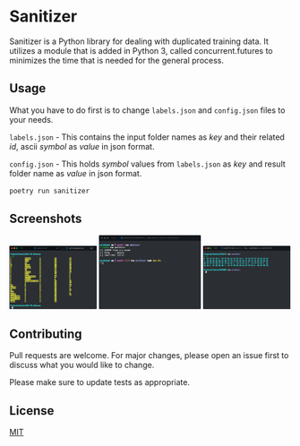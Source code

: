 # Sanitizer

Sanitizer is a Python library for dealing with duplicated training data. It utilizes a module that is added in Python 3, called concurrent.futures to minimizes the time that is needed for the general process.

## Usage

What you have to do first is to change `labels.json` and `config.json` files to your needs.

`labels.json` - This contains the input folder names as _key_ and their related _id_, ascii _symbol_ as _value_ in json format.

`config.json` - This holds _symbol_ values from `labels.json` as _key_ and result folder name as _value_ in json format.

```bash
poetry run sanitizer
```

## Screenshots

<img src="assets/input.png" width="31%">
<img src="assets/result.png" width="36%">
<img src="assets/output.png" width="31%">

## Contributing

Pull requests are welcome. For major changes, please open an issue first to discuss what you would like to change.

Please make sure to update tests as appropriate.

## License

[MIT](https://choosealicense.com/licenses/mit/)
